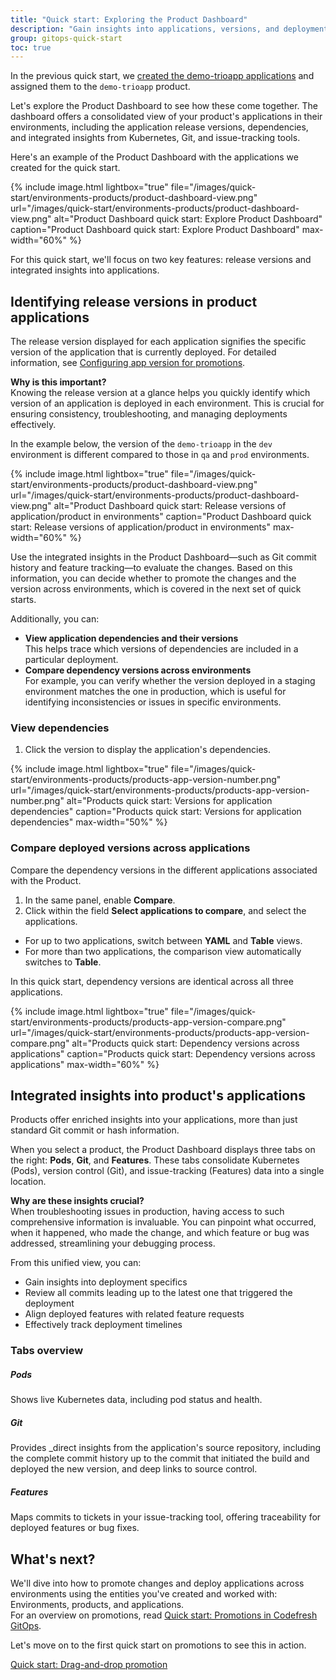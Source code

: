 ```yaml
---
title: "Quick start: Exploring the Product Dashboard"
description: "Gain insights into applications, versions, and deployment details"
group: gitops-quick-start
toc: true
---
```


In the previous quick start, we [created the demo-trioapp applications]({{site.baseurl}}/docs/gitops-quick-start/create-app-ui/) and assigned them to the `demo-trioapp` product.  

Let's explore the Product Dashboard to see how these come together. The dashboard offers a consolidated view of your product's applications in their environments, including the application release versions, dependencies, and integrated insights from Kubernetes, Git, and issue-tracking tools. 



Here's an example of the Product Dashboard with the applications we created for the quick start.



{% include 
	image.html 
	lightbox="true" 
	file="/images/quick-start/environments-products/product-dashboard-view.png" 
	url="/images/quick-start/environments-products/product-dashboard-view.png" 
	alt="Product Dashboard quick start: Explore Product Dashboard" 
	caption="Product Dashboard quick start: Explore Product Dashboard"
  max-width="60%" 
%}



For this quick start, we'll focus on two key features: release versions and integrated insights into applications.

## Identifying release versions in product applications

The release version displayed for each application signifies the specific version of the application that is currently deployed. <!---This version is retrieved from the source file you defined during configuration. --> For detailed information, see [Configuring app version for promotions]({{site.baseurl}}/docs/products/promotion-version-properties/#configuring-versions-for-promoted-applications).

**Why is this important?**  
Knowing the release version at a glance helps you quickly identify which version of an application is deployed in each environment. This is crucial for ensuring consistency, troubleshooting, and managing deployments effectively.

In the example below, the version of the `demo-trioapp` in the `dev` environment is different compared to those in `qa` and `prod` environments.  


{% include 
	image.html 
	lightbox="true" 
	file="/images/quick-start/environments-products/product-dashboard-view.png" 
	url="/images/quick-start/environments-products/product-dashboard-view.png" 
	alt="Product Dashboard quick start: Release versions of application/product in environments" 
	caption="Product Dashboard quick start: Release versions of application/product in environments"
  max-width="60%" 
%}

Use the integrated insights in the Product Dashboard—such as Git commit history and feature tracking—to evaluate the changes. Based on this information, you can decide whether to promote the changes and the version across environments, which is covered in the next set of quick starts. 

Additionally, you can:

* **View application dependencies and their versions**  
  This helps trace which versions of dependencies are included in a particular deployment.
* **Compare dependency versions across environments**  
  For example, you can verify whether the version deployed in a staging environment matches the one in production, which is useful for identifying inconsistencies or issues in specific environments.


### View dependencies
1. Click the version to display the application's dependencies.

{% include 
	image.html 
	lightbox="true" 
	file="/images/quick-start/environments-products/products-app-version-number.png" 
	url="/images/quick-start/environments-products/products-app-version-number.png" 
	alt="Products quick start: Versions for application dependencies" 
	caption="Products quick start: Versions for application dependencies"
  max-width="50%" 
%}


### Compare deployed versions across applications
Compare the dependency versions in the different applications associated with the Product.

1. In the same panel, enable **Compare**.
1. Click within the field **Select applications to compare**, and select the applications.
  * For up to two applications, switch between **YAML** and **Table** views.  
  * For more than two applications, the comparison view automatically switches to **Table**.

In this quick start, dependency versions are identical across all three applications.

{% include 
	image.html 
	lightbox="true" 
	file="/images/quick-start/environments-products/products-app-version-compare.png" 
	url="/images/quick-start/environments-products/products-app-version-compare.png" 
	alt="Products quick start: Dependency versions across applications" 
	caption="Products quick start: Dependency versions across applications"
  max-width="60%" 
%}

## Integrated insights into product's applications 

Products offer enriched insights into your applications, more than just standard Git commit or hash information.

When you select a product, the Product Dashboard displays three tabs on the right: **Pods**, **Git**, and **Features**. These tabs consolidate Kubernetes (Pods), version control (Git), and issue-tracking (Features) data into a single location. 

**Why are these insights crucial?**  
When troubleshooting issues in production, having access to such comprehensive information is invaluable. You can pinpoint what occurred, when it happened, who made the change, and which feature or bug was addressed, streamlining your debugging process.

From this unified view, you can:
* Gain insights into deployment specifics
* Review all commits leading up to the latest one that triggered the deployment
* Align deployed features with related feature requests
* Effectively track deployment timelines 

### Tabs overview

##### Pods
Shows live Kubernetes data, including pod status and health.

##### Git
Provides _direct insights from the application's source repository, including the complete commit history up to the commit that initiated the build and deployed the new version, and deep links to source control.

##### Features
Maps commits to tickets in your issue-tracking tool, offering traceability for deployed features or bug fixes. 



## What's next?
We'll dive into how to promote changes and deploy applications across environments using the entities you've created and worked with: Environments, products, and applications.  
For an overview on promotions, read [Quick start: Promotions in Codefresh GitOps]({{site.baseurl}}/docs/gitops-quick-start/promotions/).

Let's move on to the first quick start on promotions to see this in action.

[Quick start: Drag-and-drop promotion]({{site.baseurl}}/docs/gitops-quick-start/drag-and-drop/)


